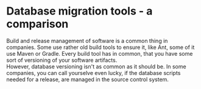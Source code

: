 # Database migration tools - a comparison

Build and release management of software is a common thing in companies. Some use rather old build tools to ensure it, like Ant, some of it use Maven or Gradle. Every build tool has in common, that you have some sort of versioning of your software artifacts.  
However, database versioning isn't as common as it should be. In some companies, you can call yourselve even lucky, if the database scripts needed for a release, are managed in the source control system. 